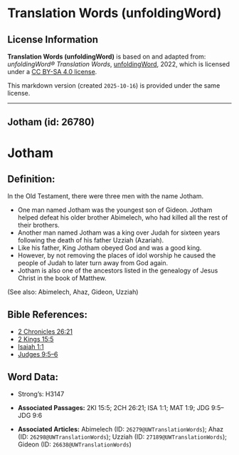# Translation Words (unfoldingWord)

## License Information

**Translation Words (unfoldingWord)** is based on and adapted from: _unfoldingWord® Translation Words_, [unfoldingWord](https://unfoldingword.org/utw), 2022, which is licensed under a [CC BY-SA 4.0 license](https://creativecommons.org/licenses/by-sa/4.0/legalcode.en).

This markdown version (created `2025-10-16`) is provided under the same license.



--------------------------------

## Jotham (id: 26780)

Jotham
======

Definition:
-----------

In the Old Testament, there were three men with the name Jotham.

* One man named Jotham was the youngest son of Gideon. Jotham helped defeat his older brother Abimelech, who had killed all the rest of their brothers.
* Another man named Jotham was a king over Judah for sixteen years following the death of his father Uzziah (Azariah).
* Like his father, King Jotham obeyed God and was a good king.
* However, by not removing the places of idol worship he caused the people of Judah to later turn away from God again.
* Jotham is also one of the ancestors listed in the genealogy of Jesus Christ in the book of Matthew.

(See also: Abimelech, Ahaz, Gideon, Uzziah)

Bible References:
-----------------

* [2 Chronicles 26:21](https://ref.ly/2Chr26:21)
* [2 Kings 15:5](https://ref.ly/2Kgs15:5)
* [Isaiah 1:1](https://ref.ly/Isa1:1)
* [Judges 9:5–6](https://ref.ly/Judg9:5-Judg9:6)

Word Data:
----------

* Strong’s: H3147

* **Associated Passages:** 2KI 15:5; 2CH 26:21; ISA 1:1; MAT 1:9; JDG 9:5–JDG 9:6
* **Associated Articles:** Abimelech (ID: `26279@UWTranslationWords`); Ahaz (ID: `26298@UWTranslationWords`); Uzziah (ID: `27189@UWTranslationWords`); Gideon (ID: `26638@UWTranslationWords`)

